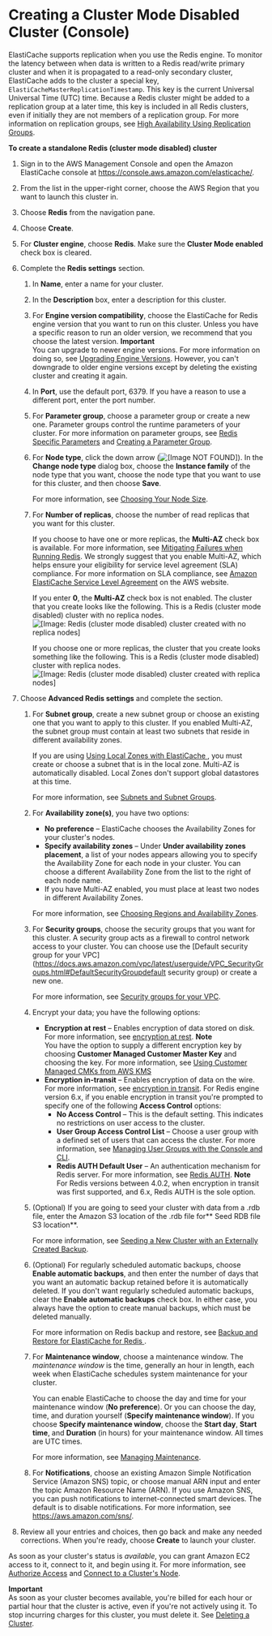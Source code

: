 # Creating a Cluster Mode Disabled Cluster \(Console\)<a name="Clusters.Create.CON.Redis"></a>

ElastiCache supports replication when you use the Redis engine\. To monitor the latency between when data is written to a Redis read/write primary cluster and when it is propagated to a read\-only secondary cluster, ElastiCache adds to the cluster a special key, `ElastiCacheMasterReplicationTimestamp`\. This key is the current Universal Universal Time \(UTC\) time\. Because a Redis cluster might be added to a replication group at a later time, this key is included in all Redis clusters, even if initially they are not members of a replication group\. For more information on replication groups, see [High Availability Using Replication Groups](Replication.md)\.

**To create a standalone Redis \(cluster mode disabled\) cluster**

1. Sign in to the AWS Management Console and open the Amazon ElastiCache console at [https://console\.aws\.amazon\.com/elasticache/](https://console.aws.amazon.com/elasticache/)\.

1. From the list in the upper\-right corner, choose the AWS Region that you want to launch this cluster in\.

1. Choose **Redis** from the navigation pane\.

1. Choose **Create**\.

1. For **Cluster engine**, choose **Redis**\. Make sure the **Cluster Mode enabled** check box is cleared\.

1. Complete the **Redis settings** section\.

   1. In **Name**, enter a name for your cluster\.

   1. In the **Description** box, enter a description for this cluster\.

   1. For **Engine version compatibility**, choose the ElastiCache for Redis engine version that you want to run on this cluster\. Unless you have a specific reason to run an older version, we recommend that you choose the latest version\.
**Important**  
You can upgrade to newer engine versions\. For more information on doing so, see [Upgrading Engine Versions](VersionManagement.md)\. However, you can't downgrade to older engine versions except by deleting the existing cluster and creating it again\.

   1. In **Port**, use the default port, 6379\. If you have a reason to use a different port, enter the port number\.

   1. For **Parameter group**, choose a parameter group or create a new one\. Parameter groups control the runtime parameters of your cluster\. For more information on parameter groups, see [Redis Specific Parameters](ParameterGroups.Redis.md) and [Creating a Parameter Group](ParameterGroups.Creating.md)\.

   1. For **Node type**, click the down arrow \(![\[Image NOT FOUND\]](http://docs.aws.amazon.com/AmazonElastiCache/latest/red-ug/images/ElastiCache-DnArrow.png)\)\. In the **Change node type** dialog box, choose the **Instance family** of the node type that you want, choose the node type that you want to use for this cluster, and then choose **Save**\.

      For more information, see [Choosing Your Node Size](nodes-select-size.md#CacheNodes.SelectSize)\.

   1. For **Number of replicas**, choose the number of read replicas that you want for this cluster\.

      If you choose to have one or more replicas, the **Multi\-AZ** check box is available\. For more information, see [Mitigating Failures when Running Redis](FaultTolerance.md#FaultTolerance.Redis)\. We strongly suggest that you enable Multi\-AZ, which helps ensure your eligibility for service level agreement \(SLA\) compliance\. For more information on SLA compliance, see [Amazon ElastiCache Service Level Agreement](https://aws.amazon.com/elasticache/sla/) on the AWS website\.

      If you enter **0**, the **Multi\-AZ** check box is not enabled\. The cluster that you create looks like the following\. This is a Redis \(cluster mode disabled\) cluster with no replica nodes\.  
![\[Image: Redis (cluster mode disabled) cluster created with no replica nodes\]](http://docs.aws.amazon.com/AmazonElastiCache/latest/red-ug/images/ElastiCache-Cluster-Redis-No-Replicas.png)

      If you choose one or more replicas, the cluster that you create looks something like the following\. This is a Redis \(cluster mode disabled\) cluster with replica nodes\.  
![\[Image: Redis (cluster mode disabled) cluster created with replica nodes\]](http://docs.aws.amazon.com/AmazonElastiCache/latest/red-ug/images/ElastiCacheClusters-CSN-Redis-Replicas.png)

1. Choose **Advanced Redis settings** and complete the section\.

   1. For **Subnet group**, create a new subnet group or choose an existing one that you want to apply to this cluster\. If you enabled Multi\-AZ, the subnet group must contain at least two subnets that reside in different availability zones\.

      If you are using [Using Local Zones with ElastiCache ](Local_zones.md), you must create or choose a subnet that is in the local zone\. Multi\-AZ is automatically disabled\. Local Zones don't support global datastores at this time\.

      For more information, see [Subnets and Subnet Groups](SubnetGroups.md)\.

   1. For **Availability zone\(s\)**, you have two options:
      + **No preference** – ElastiCache chooses the Availability Zones for your cluster's nodes\.
      + **Specify availability zones** – Under **Under availability zones placement**, a list of your nodes appears allowing you to specify the Availability Zone for each node in your cluster\. You can choose a different Availability Zone from the list to the right of each node name\.
      + If you have Multi\-AZ enabled, you must place at least two nodes in different Availability Zones\.

      For more information, see [Choosing Regions and Availability Zones](RegionsAndAZs.md)\.

   1. For **Security groups**, choose the security groups that you want for this cluster\. A security group acts as a firewall to control network access to your cluster\. You can choose use the [Default security group for your VPC](https://docs.aws.amazon.com/vpc/latest/userguide/VPC_SecurityGroups.html#DefaultSecurityGroupdefault security group) or create a new one\.

      For more information, see [Security groups for your VPC](https://docs.aws.amazon.com/vpc/latest/userguide/VPC_SecurityGroups.html)\.

   1. Encrypt your data; you have the following options:
      + **Encryption at rest** – Enables encryption of data stored on disk\. For more information, see [encryption at rest](https://docs.aws.amazon.com/AmazonElastiCache/latest/red-ug/at-rest-encryption.html)\.
**Note**  
You have the option to supply a different encryption key by choosing **Customer Managed Customer Master Key** and choosing the key\. For more information, see [Using Customer Managed CMKs from AWS KMS](https://docs.aws.amazon.com/AmazonElastiCache/latest/red-ug/at-rest-encryption.html#using-customer-managed-keys-for-elasticache-security)
      + **Encryption in\-transit** – Enables encryption of data on the wire\. For more information, see [encryption in transit](https://docs.aws.amazon.com/AmazonElastiCache/latest/red-ug/in-transit-encryption.html)\. For Redis engine version 6\.x, if you enable encryption in transit you're prompted to specify one of the following **Access Control** options:
        + **No Access Control** – This is the default setting\. This indicates no restrictions on user access to the cluster\.
        + **User Group Access Control List** – Choose a user group with a defined set of users that can access the cluster\. For more information, see [Managing User Groups with the Console and CLI](Clusters.RBAC.md#User-Groups)\.
        + **Redis AUTH Default User** – An authentication mechanism for Redis server\. For more information, see [Redis AUTH](https://docs.aws.amazon.com/AmazonElastiCache/latest/red-ug/auth.html)\.
**Note**  
For Redis versions between 4\.0\.2, when encryption in transit was first supported, and 6\.x, Redis AUTH is the sole option\.

   1. \(Optional\) If you are going to seed your cluster with data from a \.rdb file, enter the Amazon S3 location of the \.rdb file for** Seed RDB file S3 location**\.

      For more information, see [Seeding a New Cluster with an Externally Created Backup](backups-seeding-redis.md)\.

   1. \(Optional\) For regularly scheduled automatic backups, choose **Enable automatic backups**, and then enter the number of days that you want an automatic backup retained before it is automatically deleted\. If you don't want regularly scheduled automatic backups, clear the **Enable automatic backups** check box\. In either case, you always have the option to create manual backups, which must be deleted manually\.

      For more information on Redis backup and restore, see [Backup and Restore for ElastiCache for Redis ](backups.md)\.

   1. For **Maintenance window**, choose a maintenance window\. The *maintenance window* is the time, generally an hour in length, each week when ElastiCache schedules system maintenance for your cluster\. 

      You can enable ElastiCache to choose the day and time for your maintenance window \(**No preference**\)\. Or you can choose the day, time, and duration yourself \(**Specify maintenance window**\)\. If you choose **Specify maintenance window**, choose the **Start day**, **Start time**, and **Duration** \(in hours\) for your maintenance window\. All times are UTC times\.

      For more information, see [Managing Maintenance](maintenance-window.md)\.

   1. For **Notifications**, choose an existing Amazon Simple Notification Service \(Amazon SNS\) topic, or choose manual ARN input and enter the topic Amazon Resource Name \(ARN\)\. If you use Amazon SNS, you can push notifications to internet\-connected smart devices\. The default is to disable notifications\. For more information, see [https://aws\.amazon\.com/sns/](https://aws.amazon.com/sns/)\.

1. Review all your entries and choices, then go back and make any needed corrections\. When you're ready, choose **Create** to launch your cluster\.

As soon as your cluster's status is *available*, you can grant Amazon EC2 access to it, connect to it, and begin using it\. For more information, see [Authorize Access](GettingStarted.AuthorizeAccess.md) and [Connect to a Cluster's Node](GettingStarted.ConnectToCacheNode.md)\.

**Important**  
As soon as your cluster becomes available, you're billed for each hour or partial hour that the cluster is active, even if you're not actively using it\. To stop incurring charges for this cluster, you must delete it\. See [Deleting a Cluster](Clusters.Delete.md)\. 